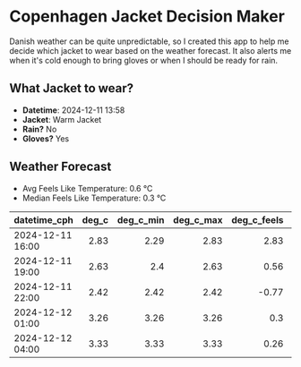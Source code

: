 
# Copenhagen Jacket Decision Maker

Danish weather can be quite unpredictable, so I created this app to help me decide which jacket to wear based on the weather forecast. 
It also alerts me when it's cold enough to bring gloves or when I should be ready for rain.

## What Jacket to wear?

- **Datetime**: 2024-12-11 13:58
- **Jacket**: Warm Jacket
- **Rain?** No
- **Gloves?** Yes

## Weather Forecast
- Avg Feels Like Temperature: 0.6 °C
- Median Feels Like Temperature: 0.3 °C

| datetime_cph     |   deg_c |   deg_c_min |   deg_c_max |   deg_c_feels | weather   | wind   | rain   |
|:-----------------|--------:|------------:|------------:|--------------:|:----------|:-------|:-------|
| 2024-12-11 16:00 |    2.83 |        2.29 |        2.83 |          2.83 | Clouds    | Low    | None   |
| 2024-12-11 19:00 |    2.63 |        2.4  |        2.63 |          0.56 | Clouds    | Low    | None   |
| 2024-12-11 22:00 |    2.42 |        2.42 |        2.42 |         -0.77 | Clouds    | Low    | None   |
| 2024-12-12 01:00 |    3.26 |        3.26 |        3.26 |          0.3  | Clouds    | Low    | None   |
| 2024-12-12 04:00 |    3.33 |        3.33 |        3.33 |          0.26 | Clouds    | Low    | None   |
        